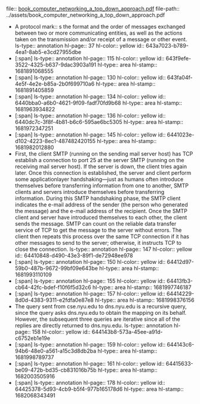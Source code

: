 file:: [book_computer_networking_a_top_down_approach.pdf](../assets/book_computer_networking_a_top_down_approach.pdf)
file-path:: ../assets/book_computer_networking_a_top_down_approach.pdf
- A protocol mark:: s the format and the order of messages exchanged between two or more communicating entities, as well as the actions taken on the transmission and/or receipt of a message or other event.
  ls-type:: annotation
  hl-page:: 37
  hl-color:: yellow
  id:: 643a7023-b789-4ea1-8ab5-e3cd27955dbe
- [:span]
  ls-type:: annotation
  hl-page:: 115
  hl-color:: yellow
  id:: 643f9efe-3522-4325-b637-9dac3903a191
  hl-type:: area
  hl-stamp:: 1681891068555
- [:span]
  ls-type:: annotation
  hl-page:: 130
  hl-color:: yellow
  id:: 643fa04f-4e5f-4e2e-b85a-2b0f699710a6
  hl-type:: area
  hl-stamp:: 1681891405859
- [:span]
  ls-type:: annotation
  hl-page:: 134
  hl-color:: yellow
  id:: 6440bba0-a6b0-4621-9f09-fadf70fd9b68
  hl-type:: area
  hl-stamp:: 1681963934822
- [:span]
  ls-type:: annotation
  hl-page:: 136
  hl-color:: yellow
  id:: 6440dc7c-3f8f-4b81-b6c6-595ae6bc5305
  hl-type:: area
  hl-stamp:: 1681972347251
- [:span]
  ls-type:: annotation
  hl-page:: 145
  hl-color:: yellow
  id:: 6441023e-d102-4223-8ec1-487482420155
  hl-type:: area
  hl-stamp:: 1681982012880
- First, the client SMTP (running on the sending mail server host) has TCP establish a connection to port 25 at the server SMTP (running on the receiving mail server host). If the server is down, the client tries again later. Once this connection is established, the server and client perform some applicationlayer handshaking—just as humans often introduce themselves before transferring information from one to another, SMTP clients and servers introduce themselves before transferring information. During this SMTP handshaking phase, the SMTP client indicates the e-mail address of the sender (the person who generated the message) and the e-mail address of the recipient. Once the SMTP client and server have introduced themselves to each other, the client sends the message. SMTP can count on the reliable data transfer service of TCP to get the message to the server without errors. The client then repeats this process over the same TCP connection if it has other messages to send to the server; otherwise, it instructs TCP to close the connection.
  ls-type:: annotation
  hl-page:: 147
  hl-color:: yellow
  id:: 64410848-d490-43e3-89f1-de72948ee978
- [:span]
  ls-type:: annotation
  hl-page:: 150
  hl-color:: yellow
  id:: 64412d97-59b0-487b-9672-99bf09e643be
  hl-type:: area
  hl-stamp:: 1681993110109
- [:span]
  ls-type:: annotation
  hl-page:: 155
  hl-color:: yellow
  id:: 64413fb3-cb64-42fc-bdef-f10f6f5d32c6
  hl-type:: area
  hl-stamp:: 1681997746187
- [:span]
  ls-type:: annotation
  hl-page:: 157
  hl-color:: yellow
  id:: 64414229-8d0d-4383-9311-e2fdfa0e87e8
  hl-type:: area
  hl-stamp:: 1681998376156
- The query sent from cse.nyu.edu to dns.nyu.edu is a recursive query, since the query asks dns.nyu.edu to obtain the mapping on its behalf. However, the subsequent three queries are iterative since all of the replies are directly returned to dns.nyu.edu.
  ls-type:: annotation
  hl-page:: 158
  hl-color:: yellow
  id:: 644143b8-573a-45ee-a91d-c6752eb1e19e
- [:span]
  ls-type:: annotation
  hl-page:: 159
  hl-color:: yellow
  id:: 644143c6-94b6-48e0-a561-a15c3d8db2ba
  hl-type:: area
  hl-stamp:: 1681998789737
- [:span]
  ls-type:: annotation
  hl-page:: 161
  hl-color:: yellow
  id:: 64415633-be09-472b-bd35-cb831016b75b
  hl-type:: area
  hl-stamp:: 1682003505916
- [:span]
  ls-type:: annotation
  hl-page:: 178
  hl-color:: yellow
  id:: 64425378-5d93-4cb9-b5f4-977b165178d6
  hl-type:: area
  hl-stamp:: 1682068343491